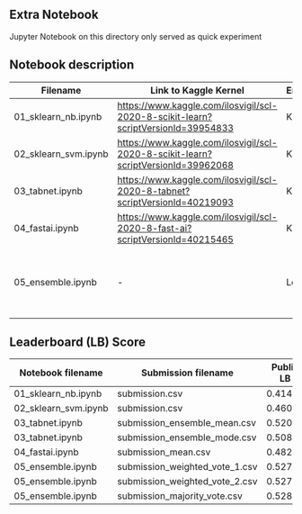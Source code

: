## Extra Notebook

Jupyter Notebook on this directory only served as quick experiment

## Notebook description

| Filename             | Link to Kaggle Kernel                                                             | Environment | Description                                                                                                                          |
| -------------------- | --------------------------------------------------------------------------------- | ----------- | ------------------------------------------------------------------------------------------------------------------------------------ |
| 01_sklearn_nb.ipynb  | https://www.kaggle.com/ilosvigil/scl-2020-8-scikit-learn?scriptVersionId=39954833 | Kaggle CPU  | Uses Bernoulli NB & different preprocessing                                                                                          |
| 02_sklearn_svm.ipynb | https://www.kaggle.com/ilosvigil/scl-2020-8-scikit-learn?scriptVersionId=39962068 | Kaggle CPU  | Uses SVC & different preprocessing                                                                                                   |
| 03_tabnet.ipynb      | https://www.kaggle.com/ilosvigil/scl-2020-8-tabnet?scriptVersionId=40219093       | Kaggle CPU  | Uses [pytorch-tabnet](https://github.com/dreamquark-ai/tabnet) library                                                               |
| 04_fastai.ipynb      | https://www.kaggle.com/ilosvigil/scl-2020-8-fast-ai?scriptVersionId=40215465      | Kaggle CPU  | Uses [fast.ai tabular](https://docs.fast.ai/tabular.html) module                                                                     |
| 05_ensemble.ipynb    | -                                                                                 | Local       | Ensemble submission file from main notebook 02a_lightgbm_v20.ipynb, 02a_lightgbm_v21.ipynb, 02a_lightgbm_v23.ipynb & 02b_mljar.ipynb |

## Leaderboard (LB) Score

| Notebook filename    | Submission filename            | Public LB | Private LB |
| -------------------- | ------------------------------ | --------- | ---------- |
| 01_sklearn_nb.ipynb  | submission.csv                 | 0.41422   | 0.41164    |
| 02_sklearn_svm.ipynb | submission.csv                 | 0.46062   | 0.47006    |
| 03_tabnet.ipynb      | submission_ensemble_mean.csv   | 0.52090   | 0.52344    |
| 03_tabnet.ipynb      | submission_ensemble_mode.csv   | 0.50874   | 0.51385    |
| 04_fastai.ipynb      | submission_mean.csv            | 0.48266   | 0.48953    |
| 05_ensemble.ipynb    | submission_weighted_vote_1.csv | 0.52755   | 0.53050    |
| 05_ensemble.ipynb    | submission_weighted_vote_2.csv | 0.52789   | 0.52881    |
| 05_ensemble.ipynb    | submission_majority_vote.csv   | 0.52808   | 0.53101    |
